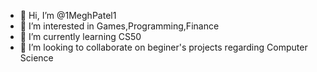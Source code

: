 - 👋 Hi, I’m @1MeghPatel1
- 👀 I’m interested in Games,Programming,Finance
- 🌱 I’m currently learning CS50
- 💞️ I’m looking to collaborate on beginer's projects regarding Computer Science
<!---
1MeghPatel1/1MeghPatel1 is a ✨ special ✨ repository because its `README.md` (this file) appears on your GitHub profile.
You can click the Preview link to take a look at your changes.
--->

